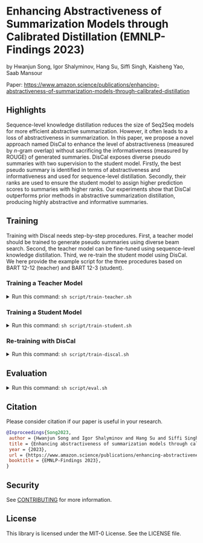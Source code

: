 # Enhancing Abstractiveness of Summarization Models through Calibrated Distillation (EMNLP-Findings 2023)
by Hwanjun Song, Igor Shalyminov, Hang Su, Siffi Singh, Kaisheng Yao, Saab Mansour

Paper: https://www.amazon.science/publications/enhancing-abstractiveness-of-summarization-models-through-calibrated-distillation

## Highlights
Sequence-level knowledge distillation reduces the size of Seq2Seq models for more efficient abstractive summarization. However, it often leads to a loss of abstractiveness in summarization. In this paper, we propose a novel approach named DisCal to enhance the level of abstractiveness (measured by $n$-gram overlap) without sacrificing the informativeness (measured by ROUGE) of generated summaries. DisCal exposes diverse pseudo summaries with two supervision to the student model. Firstly, the best pseudo summary is identified in terms of abstractiveness and informativeness and used for sequence-level distillation. Secondly, their ranks are used to ensure the student model to assign higher prediction scores to summaries with higher ranks. Our experiments show that DisCal outperforms prior methods in abstractive summarization distillation, producing highly abstractive and informative summaries.

## Training
Training with Discal needs step-by-step procedures. First, a teacher model should be trained to generate pseudo summaries using diverse beam search. Second, the teacher model can be fine-tuned using sequence-level knowledge distillation. Third, we re-train the student model using DisCal. We here provide the example script for the three procedures based on BART 12-12 (teacher) and BART 12-3 (student).

### Training a Teacher Model
<details>
<summary>Run this command: <code>sh script/train-teacher.sh</code></summary>
<pre><code>
main=run_summarization.py
cuda=0,1,2,3,4,5,6,7

min_target_length=55
max_target_length=142
max_source_length=1024
length_penalty=2.0
num_beams=4
lr=5e-5

model_name_or_path=facebook/bart-large
train_file=[path-to-train-data]
validation_file=[path-to-val-data]
test_file=[path-to-test-data]
out_dir=[path-to-teacher-output]

CUDA_VISIBLE_DEVICES=${cuda}  \
python -m torch.distributed.launch --nproc_per_node 8 ${main} \
    --model_name_or_path $model_name_or_path \
    --output_dir ${out_dir} \
    --do_train True \
    --do_eval True \
    --do_predict True \
    --train_file $train_file \
    --validation_file $validation_file \
    --test_file $test_file \
    --label_smoothing_factor 0.1 \
    --per_device_train_batch_size 2 \
    --per_device_eval_batch_size 2 \
    --gradient_accumulation_steps 4 \
    --max_source_length $max_source_length \
    --min_target_length $min_target_length \
    --max_target_length $max_target_length \
    --length_penalty $length_penalty \
    --num_beams $num_beams \
    --learning_rate $lr \
    --lr_scheduler_type cosine \
    --weight_decay 0.0001 \
    --warmup_steps 500 \
    --max_steps 20000 \
    --save_strategy steps \
    --evaluation_strategy steps \
    --logging_steps 4000 \
    --save_steps 4000 \
    --eval_steps 4000 \
    --fp16 \
    --overwrite_output_dir \
    --predict_with_generate \
    --report_to='tensorboard' 
</code></pre>
</details>


### Training a Student Model
<details>
<summary>Run this command: <code>sh script/train-student.sh</code></summary>
<pre><code>
main=run_summarization.py
cuda=0,1,2,3,4,5,6,7

min_target_length=55
max_target_length=142
max_source_length=1024
length_penalty=2.0
num_beams=4
lr=5e-5

model_name_or_path=[path-to-teacher].
out_dir=[path-to-student-output]
train_file=[path-to-train-data]
validation_file=[path-to-val-data]
test_file=[path-to-test-data]
shrink_type=12-3

CUDA_VISIBLE_DEVICES=${cuda}  \
python -m torch.distributed.launch --nproc_per_node 8 ${main} \
    --model_name_or_path $model_name_or_path \
    --output_dir ${out_dir} \
    --do_train True \
    --do_eval True \
    --do_predict True \
    --shrink_type $shrink_type \
    --train_file $train_file \
    --validation_file $validation_file \
    --test_file $test_file \
    --label_smoothing_factor 0.1 \
    --per_device_train_batch_size 2 \
    --per_device_eval_batch_size 2 \
    --gradient_accumulation_steps 4 \
    --max_source_length $max_source_length \
    --min_target_length $min_target_length \
    --max_target_length $max_target_length \
    --length_penalty $length_penalty \
    --num_beams $num_beams \
    --learning_rate $lr \
    --lr_scheduler_type cosine \
    --weight_decay 0.0001 \
    --warmup_steps 500 \
    --max_steps 20000 \
    --save_strategy steps \
    --evaluation_strategy steps \
    --logging_steps 4000 \
    --save_steps 4000 \
    --eval_steps 4000 \
    --fp16 \
    --overwrite_output_dir \
    --predict_with_generate \
    --report_to='tensorboard' 
</code></pre>
</details>

### Re-training with DisCal

<details>
<summary>Run this command: <code>sh script/train-discal.sh</code></summary>
<pre><code>
main=run_summarization_w_calib.py
cuda=0,1,2,3,4,5,6,7

teacher_model=[path-to-teacher]
model=[path-to-student]
out_dir=[path-to-discal-output]
train_file=[path-to-train-data]
validation_file=[path-to-val-data]
test_file=[path-to-test-data]

max_source_length=1024
max_target_length=142
min_target_length=55
generation_num_beams=4
generation_length_penalty=2.0

# training params
learning_rate=5e-5
max_steps=5000
warm_steps=250
log_steps=1000

# teacher for generating summaries
dynamic_temperature=True
temperature_scaling=2.0

# calibration params for CNNDM
calibration=True
num_candidate_beams=6
calibration_momentum=1.0
mle_weight=0.01 
calibration_weight=1.0
abstract_weight=0.2


CUDA_VISIBLE_DEVICES=${cuda} \
python -m torch.distributed.launch --nproc_per_node 8 ${main} \
    --model_name_or_path ${model} \
    --teacher_model_name_or_path ${teacher_model} \
    --do_train True \
    --do_eval True \
    --do_predict True \
    --dynamic_temperature $dynamic_temperature \
    --temperature_scaling $temperature_scaling \
    --num_candidate_beams $num_candidate_beams \
    --calibration_momentum $calibration_momentum \
    --monotonic_weighting $monotonic_weighting \
    --abstract_weight $abstract_weight \
    --mle_weight $mle_weight \
    --calibration_weight $calibration_weight \
    --calibration $calibration \
    --train_file $train_file \
    --validation_file $validation_file \
    --test_file $test_file \
    --text_column article \
    --summary_column highlights \
    --output_dir ${out_dir} \
    --label_smoothing_factor 0.1 \
    --per_device_train_batch_size 1 \
    --per_device_eval_batch_size 1 \
    --gradient_accumulation_steps 4 \
    --max_source_length $max_source_length  \
    --max_target_length $max_target_length \
    --generation_num_beams $generation_num_beams \
    --generation_min_length $min_target_length \
    --generation_max_length $max_target_length \
    --generation_length_penalty $generation_length_penalty \
    --learning_rate $learning_rate \
    --lr_scheduler_type cosine \
    --weight_decay 0.0001 \
    --warmup_steps $warm_steps \
    --max_steps $max_steps \
    --save_strategy steps \
    --evaluation_strategy steps \
    --logging_steps $log_steps \
    --save_steps $log_steps \
    --eval_steps $log_steps \
    --fp16 \
    --predict_with_generate \
    --overwrite_output_dir




</code></pre>
</details>

## Evaluation
<details>
<summary>Run this command: <code>sh script/eval.sh</code></summary>
<pre><code>
main=run_summarization.py
cuda=0,1,2,3,4,5,6,7

model_name_or_path=[model-checkpoint]
out_dir=[path-to-output]
train_file=[path-to-train-data]
validation_file=[path-to-val-data]
test_file=[path-to-test-data]

min_target_length=55
max_target_length=142
max_source_length=1024
length_penalty=2.0
num_beams=4

CUDA_VISIBLE_DEVICES=${cuda}  \
python -m torch.distributed.launch --nproc_per_node 8 ${main} \
    --model_name_or_path $model_name_or_path \
    --output_dir ${out_dir} \
    --do_train False \
    --do_eval False \
    --do_predict True \
    --train_file $train_file \
    --validation_file $validation_file \
    --test_file $test_file \
    --label_smoothing_factor 0.1 \
    --per_device_train_batch_size 2 \
    --per_device_eval_batch_size 2 \
    --gradient_accumulation_steps 4 \
    --max_source_length $max_source_length \
    --min_target_length $min_target_length \
    --max_target_length $max_target_length \
    --length_penalty $length_penalty \
    --num_beams $num_beams \
    --save_strategy steps \
    --evaluation_strategy steps \
    --fp16 \
    --overwrite_output_dir \
    --predict_with_generate
</code></pre>
</details>

## Citation

Please consider citation if our paper is useful in your research.

```BibTeX
@Inproceedings{Song2023,
 author = {Hwanjun Song and Igor Shalyminov and Hang Su and Siffi Singh and Kaisheng Yao and Saab Mansour},
 title = {Enhancing abstractiveness of summarization models through calibrated distillation},
 year = {2023},
 url = {https://www.amazon.science/publications/enhancing-abstractiveness-of-summarization-models-through-calibrated-distillation},
 booktitle = {EMNLP-Findings 2023},
}
```

## Security

See [CONTRIBUTING](CONTRIBUTING.md#security-issue-notifications) for more information.

## License

This library is licensed under the MIT-0 License. See the LICENSE file.

